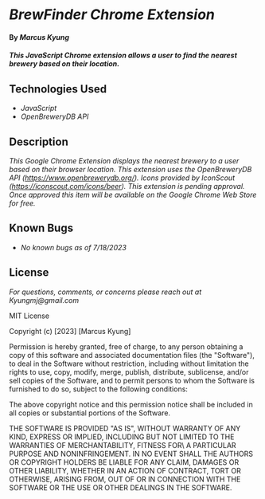 # _BrewFinder Chrome Extension_

#### By _**Marcus Kyung**_

#### _This JavaScript Chrome extension allows a user to find the nearest brewery based on their location._

## Technologies Used

* _JavaScript_
* _OpenBreweryDB API_

## Description
_This Google Chrome Extension displays the nearest brewery to a user based on their browser location. This extension uses the OpenBreweryDB API (https://www.openbrewerydb.org/). Icons provided by IconScout (https://iconscout.com/icons/beer). This extension is pending approval. Once approved this item will be available on the Google Chrome Web Store for free._ 

## Known Bugs

* _No known bugs as of 7/18/2023_

## License

_For questions, comments, or concerns please reach out at Kyungmj@gmail.com_

MIT License

Copyright (c) [2023] [Marcus Kyung]

Permission is hereby granted, free of charge, to any person obtaining a copy of this software and associated documentation files (the "Software"), to deal in the Software without restriction, including without limitation the rights to use, copy, modify, merge, publish, distribute, sublicense, and/or sell copies of the Software, and to permit persons to whom the Software is furnished to do so, subject to the following conditions: 

The above copyright notice and this permission notice shall be included in all copies or substantial portions of the Software.

THE SOFTWARE IS PROVIDED "AS IS", WITHOUT WARRANTY OF ANY KIND, EXPRESS OR IMPLIED, INCLUDING BUT NOT LIMITED TO THE WARRANTIES OF MERCHANTABILITY, FITNESS FOR\ A PARTICULAR PURPOSE AND NONINFRINGEMENT. IN NO EVENT SHALL THE AUTHORS OR COPYRIGHT HOLDERS BE LIABLE FOR ANY CLAIM, DAMAGES OR OTHER LIABILITY, WHETHER IN AN ACTION OF CONTRACT, TORT OR OTHERWISE, ARISING FROM, OUT OF OR IN CONNECTION WITH THE SOFTWARE OR THE USE OR OTHER DEALINGS IN THE SOFTWARE.